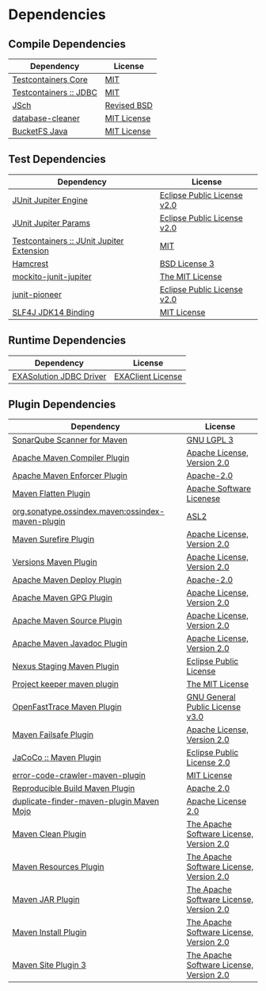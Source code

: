 <!-- @formatter:off -->
# Dependencies

## Compile Dependencies

| Dependency                  | License          |
| --------------------------- | ---------------- |
| [Testcontainers Core][0]    | [MIT][1]         |
| [Testcontainers :: JDBC][0] | [MIT][1]         |
| [JSch][2]                   | [Revised BSD][3] |
| [database-cleaner][4]       | [MIT License][5] |
| [BucketFS Java][6]          | [MIT License][7] |

## Test Dependencies

| Dependency                                     | License                          |
| ---------------------------------------------- | -------------------------------- |
| [JUnit Jupiter Engine][8]                      | [Eclipse Public License v2.0][9] |
| [JUnit Jupiter Params][8]                      | [Eclipse Public License v2.0][9] |
| [Testcontainers :: JUnit Jupiter Extension][0] | [MIT][1]                         |
| [Hamcrest][10]                                 | [BSD License 3][11]              |
| [mockito-junit-jupiter][12]                    | [The MIT License][13]            |
| [junit-pioneer][14]                            | [Eclipse Public License v2.0][9] |
| [SLF4J JDK14 Binding][15]                      | [MIT License][16]                |

## Runtime Dependencies

| Dependency                    | License                 |
| ----------------------------- | ----------------------- |
| [EXASolution JDBC Driver][17] | [EXAClient License][18] |

## Plugin Dependencies

| Dependency                                              | License                                        |
| ------------------------------------------------------- | ---------------------------------------------- |
| [SonarQube Scanner for Maven][19]                       | [GNU LGPL 3][20]                               |
| [Apache Maven Compiler Plugin][21]                      | [Apache License, Version 2.0][22]              |
| [Apache Maven Enforcer Plugin][23]                      | [Apache-2.0][22]                               |
| [Maven Flatten Plugin][24]                              | [Apache Software Licenese][22]                 |
| [org.sonatype.ossindex.maven:ossindex-maven-plugin][25] | [ASL2][26]                                     |
| [Maven Surefire Plugin][27]                             | [Apache License, Version 2.0][22]              |
| [Versions Maven Plugin][28]                             | [Apache License, Version 2.0][22]              |
| [Apache Maven Deploy Plugin][29]                        | [Apache-2.0][22]                               |
| [Apache Maven GPG Plugin][30]                           | [Apache License, Version 2.0][22]              |
| [Apache Maven Source Plugin][31]                        | [Apache License, Version 2.0][22]              |
| [Apache Maven Javadoc Plugin][32]                       | [Apache License, Version 2.0][22]              |
| [Nexus Staging Maven Plugin][33]                        | [Eclipse Public License][34]                   |
| [Project keeper maven plugin][35]                       | [The MIT License][36]                          |
| [OpenFastTrace Maven Plugin][37]                        | [GNU General Public License v3.0][38]          |
| [Maven Failsafe Plugin][39]                             | [Apache License, Version 2.0][22]              |
| [JaCoCo :: Maven Plugin][40]                            | [Eclipse Public License 2.0][41]               |
| [error-code-crawler-maven-plugin][42]                   | [MIT License][43]                              |
| [Reproducible Build Maven Plugin][44]                   | [Apache 2.0][26]                               |
| [duplicate-finder-maven-plugin Maven Mojo][45]          | [Apache License 2.0][46]                       |
| [Maven Clean Plugin][47]                                | [The Apache Software License, Version 2.0][26] |
| [Maven Resources Plugin][48]                            | [The Apache Software License, Version 2.0][26] |
| [Maven JAR Plugin][49]                                  | [The Apache Software License, Version 2.0][26] |
| [Maven Install Plugin][50]                              | [The Apache Software License, Version 2.0][26] |
| [Maven Site Plugin 3][51]                               | [The Apache Software License, Version 2.0][26] |

[0]: https://testcontainers.org
[1]: http://opensource.org/licenses/MIT
[2]: http://www.jcraft.com/jsch/
[3]: http://www.jcraft.com/jsch/LICENSE.txt
[4]: https://github.com/exasol/database-cleaner/
[5]: https://github.com/exasol/database-cleaner/blob/main/LICENSE
[6]: https://github.com/exasol/bucketfs-java/
[7]: https://github.com/exasol/bucketfs-java/blob/main/LICENSE
[8]: https://junit.org/junit5/
[9]: https://www.eclipse.org/legal/epl-v20.html
[10]: http://hamcrest.org/JavaHamcrest/
[11]: http://opensource.org/licenses/BSD-3-Clause
[12]: https://github.com/mockito/mockito
[13]: https://github.com/mockito/mockito/blob/main/LICENSE
[14]: https://junit-pioneer.org/
[15]: http://www.slf4j.org
[16]: http://www.opensource.org/licenses/mit-license.php
[17]: http://www.exasol.com
[18]: https://repo1.maven.org/maven2/com/exasol/exasol-jdbc/7.1.19/exasol-jdbc-7.1.19-license.txt
[19]: http://sonarsource.github.io/sonar-scanner-maven/
[20]: http://www.gnu.org/licenses/lgpl.txt
[21]: https://maven.apache.org/plugins/maven-compiler-plugin/
[22]: https://www.apache.org/licenses/LICENSE-2.0.txt
[23]: https://maven.apache.org/enforcer/maven-enforcer-plugin/
[24]: https://www.mojohaus.org/flatten-maven-plugin/
[25]: https://sonatype.github.io/ossindex-maven/maven-plugin/
[26]: http://www.apache.org/licenses/LICENSE-2.0.txt
[27]: https://maven.apache.org/surefire/maven-surefire-plugin/
[28]: https://www.mojohaus.org/versions/versions-maven-plugin/
[29]: https://maven.apache.org/plugins/maven-deploy-plugin/
[30]: https://maven.apache.org/plugins/maven-gpg-plugin/
[31]: https://maven.apache.org/plugins/maven-source-plugin/
[32]: https://maven.apache.org/plugins/maven-javadoc-plugin/
[33]: http://www.sonatype.com/public-parent/nexus-maven-plugins/nexus-staging/nexus-staging-maven-plugin/
[34]: http://www.eclipse.org/legal/epl-v10.html
[35]: https://github.com/exasol/project-keeper/
[36]: https://github.com/exasol/project-keeper/blob/main/LICENSE
[37]: https://github.com/itsallcode/openfasttrace-maven-plugin
[38]: https://www.gnu.org/licenses/gpl-3.0.html
[39]: https://maven.apache.org/surefire/maven-failsafe-plugin/
[40]: https://www.jacoco.org/jacoco/trunk/doc/maven.html
[41]: https://www.eclipse.org/legal/epl-2.0/
[42]: https://github.com/exasol/error-code-crawler-maven-plugin/
[43]: https://github.com/exasol/error-code-crawler-maven-plugin/blob/main/LICENSE
[44]: http://zlika.github.io/reproducible-build-maven-plugin
[45]: https://github.com/basepom/duplicate-finder-maven-plugin
[46]: http://www.apache.org/licenses/LICENSE-2.0.html
[47]: http://maven.apache.org/plugins/maven-clean-plugin/
[48]: http://maven.apache.org/plugins/maven-resources-plugin/
[49]: http://maven.apache.org/plugins/maven-jar-plugin/
[50]: http://maven.apache.org/plugins/maven-install-plugin/
[51]: http://maven.apache.org/plugins/maven-site-plugin/
